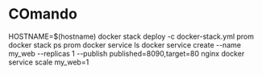 # COmando
HOSTNAME=$(hostname) docker stack deploy -c docker-stack.yml prom
docker stack ps prom
docker service ls
docker service create --name my_web --replicas 1 --publish published=8090,target=80 nginx
docker service scale my_web=1
